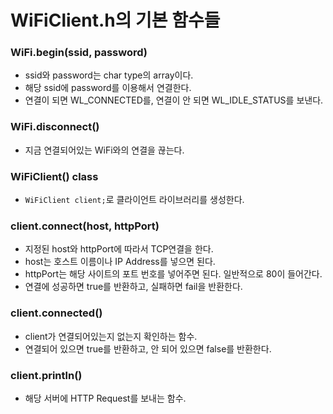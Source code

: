 WiFiClient.h의 기본 함수들
==========================

### WiFi.begin(ssid, password) ###

* ssid와 password는 char type의 array이다.
* 해당 ssid에 password를 이용해서 연결한다.
* 연결이 되면 WL\_CONNECTED를, 연결이 안 되면 WL\_IDLE\_STATUS를 보낸다.

### WiFi.disconnect() ###

* 지금 연결되어있는 WiFi와의 연결을 끊는다.

### WiFiClient() class ###

* `WiFiClient client;`로 클라이언트 라이브러리를 생성한다.

### client.connect(host, httpPort) ###

* 지정된 host와 httpPort에 따라서 TCP연결을 한다.
* host는 호스트 이름이나 IP Address를 넣으면 된다.
* httpPort는 해당 사이트의 포트 번호를 넣어주면 된다. 일반적으로 80이 들어간다.
* 연결에 성공하면 true를 반환하고, 실패하면 fail을 반환한다.

### client.connected() ###

* client가 연결되어있는지 없는지 확인하는 함수.
* 연결되어 있으면 true를 반환하고, 안 되어 있으면 false를 반환한다.

### client.println() ###

* 해당 서버에 HTTP Request를 보내는 함수.
